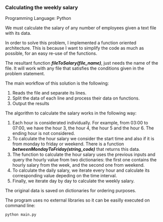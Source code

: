 ### Calculating the weekly salary
Programming Language: Python

We must calculate the salary of any number of employees given a text file with its data. 

In order to solve this problem, I implemented a function oriented architecture.
This is because I want to simplify the code as much as possible, for an easy re-use of the functions.

The resultant function **_fileToSalary(file_name)_**, just needs the name of the file.
It will work with any file that satisfies the conditions given in the problem statement.

The main workflow of this solution is the following:
1) Reads the file and separate its lines.
2) Split the data of each line and process their data on functions.
3) Output the results

The algorithm to calculate the salary works in the following way:
1) Each hour is considerated individually. For example, from 03:00 to 07:00, we have the hour 3, the hour 4, the hour 5 and the hour 6. The ending hour is not considered.
2) To calculate the hour salary we consider the start time and also if it is from monday to friday or weekend. There is a function **_betweenMondayToFriday(string_code)_** that returns this data.
3) The function to calculate the hour salary uses the previous inputs and query the hourly value from two dictionaries: the first one contains the hourly salary from the week, and the second one from weekend.
4) To calculate the daily salary, we iterate every hour and calculate its corresponding value depeding on the time interval.
5) Finally, we iterate day by day to calculate the weekly salary.

The original data is saved on dictionaries for ordering purposes.

The program uses no external libraries so it can be easilly executed on command line:

`python main.py`
